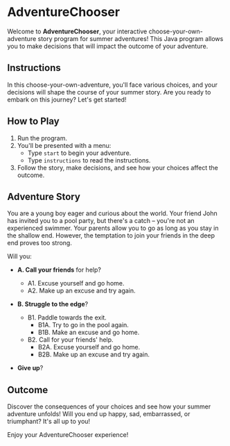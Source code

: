 # AdventureChooser

Welcome to **AdventureChooser**, your interactive choose-your-own-adventure story program for summer adventures! This Java program allows you to make decisions that will impact the outcome of your adventure.

## Instructions

In this choose-your-own-adventure, you'll face various choices, and your decisions will shape the course of your summer story. Are you ready to embark on this journey? Let's get started!

## How to Play

1. Run the program.
2. You'll be presented with a menu:
   - Type `start` to begin your adventure.
   - Type `instructions` to read the instructions.
3. Follow the story, make decisions, and see how your choices affect the outcome.

## Adventure Story

You are a young boy eager and curious about the world. Your friend John has invited you to a pool party, but there's a catch – you're not an experienced swimmer. Your parents allow you to go as long as you stay in the shallow end. However, the temptation to join your friends in the deep end proves too strong.

Will you:
- **A. Call your friends** for help?
  - A1. Excuse yourself and go home.
  - A2. Make up an excuse and try again.

- **B. Struggle to the edge**?
  - B1. Paddle towards the exit.
    - B1A. Try to go in the pool again.
    - B1B. Make an excuse and go home.
  - B2. Call for your friends' help.
    - B2A. Excuse yourself and go home.
    - B2B. Make up an excuse and try again.

- **Give up**?

## Outcome

Discover the consequences of your choices and see how your summer adventure unfolds! Will you end up happy, sad, embarrassed, or triumphant? It's all up to you!

Enjoy your AdventureChooser experience!
